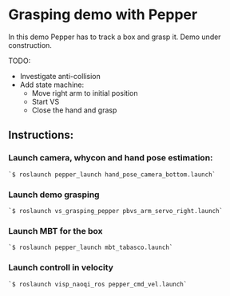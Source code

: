 # Grasping demo with Pepper
In this demo Pepper has to track a box and grasp it. Demo under construction.

TODO:
* Investigate anti-collision
* Add state machine:
	* Move right arm to initial position
	* Start VS
	* Close the hand and grasp		

## Instructions:

### Launch camera, whycon and hand pose estimation:
 	`$ roslaunch pepper_launch hand_pose_camera_bottom.launch`

### Launch demo grasping
 	`$ roslaunch vs_grasping_pepper pbvs_arm_servo_right.launch`

### Launch MBT for the box
 	`$ roslaunch pepper_launch mbt_tabasco.launch`

### Launch controll in velocity
	`$ roslaunch visp_naoqi_ros pepper_cmd_vel.launch`
